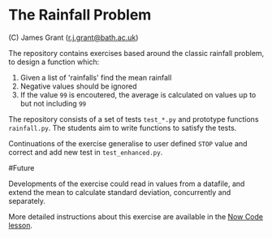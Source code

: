 # The Rainfall Problem

(C) James Grant (r.j.grant@bath.ac.uk)

The repository contains exercises based around the classic rainfall problem, to design a function which:

1. Given a list of 'rainfalls' find the mean rainfall
2. Negative values should be ignored 
3. If the value `99` is encoutered, the average is calculated on values up to but not including `99`

The repository consists of a set of tests `test_*.py` and prototype functions `rainfall.py`.  The students aim to write functions to satisfy the tests.

Continuations of the exercise generalise to user defined `STOP` value and correct and add new test in `test_enhanced.py`.

#Future

Developments of the exercise could read in values from a datafile, and extend the mean to calculate standard deviation, concurrently and separately.

More detailed instructions about this exercise are available in the [Now Code lesson](https://arc-bath.github.io/now-code/01-rainfall.html).
